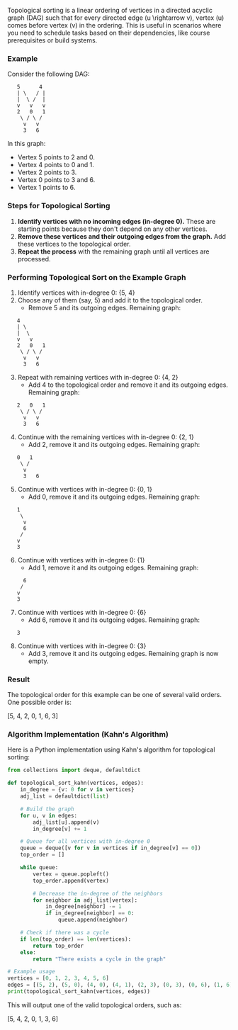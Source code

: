 Topological sorting is a linear ordering of vertices in a directed acyclic graph (DAG) such that for every directed edge \(u \rightarrow v\), vertex \(u\) comes before vertex \(v\) in the ordering. This is useful in scenarios where you need to schedule tasks based on their dependencies, like course prerequisites or build systems.

### Example

Consider the following DAG:

```
   5      4
   | \   / |
   |  \ /  |
   v   v   v
   2   0   1
    \ / \ / 
     v   v
     3   6
```

In this graph:
- Vertex 5 points to 2 and 0.
- Vertex 4 points to 0 and 1.
- Vertex 2 points to 3.
- Vertex 0 points to 3 and 6.
- Vertex 1 points to 6.

### Steps for Topological Sorting

1. **Identify vertices with no incoming edges (in-degree 0).** These are starting points because they don't depend on any other vertices.
2. **Remove these vertices and their outgoing edges from the graph.** Add these vertices to the topological order.
3. **Repeat the process** with the remaining graph until all vertices are processed.

### Performing Topological Sort on the Example Graph

1. Identify vertices with in-degree 0: {5, 4}
2. Choose any of them (say, 5) and add it to the topological order.
   - Remove 5 and its outgoing edges. Remaining graph:

```
   4
   | \
   |  \
   v   v
   2   0   1
    \ / \ / 
     v   v
     3   6
```
3. Repeat with remaining vertices with in-degree 0: {4, 2}
   - Add 4 to the topological order and remove it and its outgoing edges. Remaining graph:

```
   2   0   1
    \ / \ / 
     v   v
     3   6
```
4. Continue with the remaining vertices with in-degree 0: {2, 1}
   - Add 2, remove it and its outgoing edges. Remaining graph:

```
   0   1
    \ / 
     v
     3   6
```
5. Continue with vertices with in-degree 0: {0, 1}
   - Add 0, remove it and its outgoing edges. Remaining graph:

```
   1
    \
     v
     6
    /
   v
   3
```
6. Continue with vertices with in-degree 0: {1}
   - Add 1, remove it and its outgoing edges. Remaining graph:

```
     6
    /
   v
   3
```
7. Continue with vertices with in-degree 0: {6}
   - Add 6, remove it and its outgoing edges. Remaining graph:

```
   3
```
8. Continue with vertices with in-degree 0: {3}
   - Add 3, remove it and its outgoing edges. Remaining graph is now empty.

### Result

The topological order for this example can be one of several valid orders. One possible order is:

\[5, 4, 2, 0, 1, 6, 3\]

### Algorithm Implementation (Kahn's Algorithm)

Here is a Python implementation using Kahn's algorithm for topological sorting:

```python
from collections import deque, defaultdict

def topological_sort_kahn(vertices, edges):
    in_degree = {v: 0 for v in vertices}
    adj_list = defaultdict(list)

    # Build the graph
    for u, v in edges:
        adj_list[u].append(v)
        in_degree[v] += 1

    # Queue for all vertices with in-degree 0
    queue = deque([v for v in vertices if in_degree[v] == 0])
    top_order = []

    while queue:
        vertex = queue.popleft()
        top_order.append(vertex)

        # Decrease the in-degree of the neighbors
        for neighbor in adj_list[vertex]:
            in_degree[neighbor] -= 1
            if in_degree[neighbor] == 0:
                queue.append(neighbor)

    # Check if there was a cycle
    if len(top_order) == len(vertices):
        return top_order
    else:
        return "There exists a cycle in the graph"

# Example usage
vertices = [0, 1, 2, 3, 4, 5, 6]
edges = [(5, 2), (5, 0), (4, 0), (4, 1), (2, 3), (0, 3), (0, 6), (1, 6)]
print(topological_sort_kahn(vertices, edges))
```

This will output one of the valid topological orders, such as:

\[5, 4, 2, 0, 1, 3, 6\]
